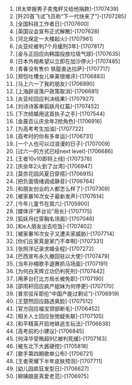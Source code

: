 
1. [B太举报男子卖鬼秤又给他捐款]-[1707439]
1. [歼20首飞试飞员称“下一代快来了”]-[1707285]
1. [全国科技工作者日]-[1707600]
1. [英国议会宣布正式解散]-[1707628]
1. [河北保定一大楼起火]-[1707961]
1. [炎亚纶被判7个月缓刑3年]-[1707817]
1. [金与正回应向韩国投放垃圾气球]-[1707635]
1. [日本外相希望以立即在加沙停火]-[1707485]
1. [青春没有售价 铁腚直达拉萨]-[1707717]
1. [郑恺吐槽女儿审美很难评]-[1706883]
1. [马上六一了我的朋友]-[1706990]
1. [上海辟谣落户政策取消]-[1706681]
1. [炎亚纶回应判决结果]-[1707927]
1. [刘诗诗客串狐妖月红篇]-[1707452]
1. [下次结婚用这首执子之手]-[1707544]
1. [金晨否认庆余年2抢角色]-[1706916]
1. [为高考考生加油]-[1707722]
1. [高考时的你有多幸运]-[1706731]
1. [一个人也可以过浪漫的日子]-[1707009]
1. [过六一的方式已经next level]-[1706686]
1. [王者10v10即将上线]-[1707378]
1. [庆余年2火到了台湾]-[1706947]
1. [莫奈花园风夏日穿搭]-[1706915]
1. [把负面情绪调成静音]-[1706764]
1. [和朋友创业的人都怎么样了]-[1707309]
1. [被家暴16次女子最新发声]-[1707614]
1. [今年儿童节在周六]-[1705900]
1. [媒体评“茅台论”局长]-[1707175]
1. [狐妖月红穿胸名场面]-[1707046]
1. [和e人朋友出去吃饭]-[1707402]
1. [被家暴16次女子又遭夫家威胁]-[1707714]
1. [你们丘家真是家门不幸啊]-[1707331]
1. [张照洋记录求婚全程]-[1707272]
1. [巴西宣布永久撤回驻以大使]-[1707479]
1. [当年孙楠歌手退赛抓马场面]-[1707191]
1. [为何白天辉立功仍判死刑]-[1707442]
1. [用茅台打比方局长被免职]-[1707190]
1. [邵雨轩回应疯产姐妹为何停更]-[1707170]
1. [普京驳斥耶伦“中国产能过剩论”]-[1706919]
1. [王楚然回应路透臭脸]-[1707512]
1. [官方回应福宝颈部断毛]-[1706452]
1. [相关人士回应张弛疑失联]-[1707105]
1. [和平精英开启地铁逃生玩法]-[1706638]
1. [高考前的小建议]-[1706845]
1. [何泽华受贿超9亿被判死缓]-[1707163]
1. [被东北下大酱硬控]-[1705818]
1. [歌手第四期歌单公布]-[1706721]
1. [王者荣耀下半年皮肤预测]-[1707711]
1. [幼儿园疯狂发型日]-[1706627]
1. [柳姨娘是真爱老范]-[1706975]